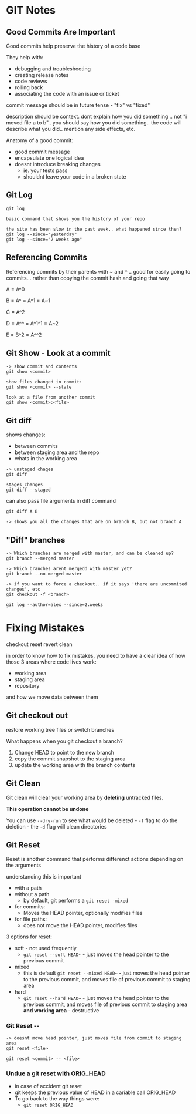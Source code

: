 # GIT Notes

## Good Commits Are Important

Good commits help preserve the history of a code base

They help with:
 - debugging and troubleshooting
 - creating release notes
 - code reviews
 - rolling back
 - associating the code with an issue or ticket

commit message should be in future tense - "fix" vs "fixed"

description should be context. dont explain how you did something .. not "i moved file a to b".. you should say how you did something.. the code will describe what you did.. mention any side effects, etc. 

Anatomy of a good commit:
- good commit message
- encapsulate one logical idea
- doesnt introduce breaking changes
    - ie. your tests pass
    - shouldnt leave your code in a broken state

## Git Log

```
git log

basic command that shows you the history of your repo
```

```
the site has been slow in the past week.. what happened since then?
git log --since="yesterday"
git log --since="2 weeks ago"
```

## Referencing Commits

Referencing commits by their parents with ~ and ^ .. good for easily going to commits... rather than copying the commit hash and going that way

 A = A^0

 B = A^ = A^1 = A~1

 C = A^2

 D = A^^ = A^1^1 = A~2

 E = B^2 = A^^2

 ## Git Show - Look at a commit

 ```
 -> show commit and contents
 git show <commit>
 ```

 ```
 show files changed in commit:
 git show <commit> --state
 ```

 ```
 look at a file from another commit
 git show <commit>:<file>
 ```

## Git diff

shows changes:

- between commits
- between staging area and the repo
- whats in the working area


```
-> unstaged chages
git diff
```

```
stages changes
git diff --staged
```

can also pass file arguments in diff command

```
git diff A B

-> shows you all the changes that are on branch B, but not branch A
```

## "Diff" branches


```
-> Which branches are merged with master, and can be cleaned up?
git branch --merged master
```

```
-> Which branches arent mergedd with master yet?
git branch --no-merged master
```

```
-> if you want to force a checkout.. if it says 'there are uncommited changes', etc
git checkout -f <branch>
```

```
git log --author=alex --since=2.weeks
```

# Fixing Mistakes

checkout
reset
revert
clean

in order to know how to fix mistakes, you need to have a clear idea of how those 3 areas where code lives work:
- working area
- staging area
- repository

and how we move data between them

## Git checkout out

restore working tree files or switch branches

What happens when you git checkout a branch?

1. Change HEAD to point to the new branch
2. copy the commit snapshot to the staging area
3. update the working area with the branch contents

## Git Clean

Git clean will clear your working area by **deleting** untracked files.

**This operation cannot be undone**

You can use `--dry-run` to see what would be deleted
    - `-f` flag to do the deletion
    - the `-d` flag will clean directories


## Git Reset

Reset is another command that performs differenct actions depending on the arguments

understanding this is important

- with a path
- without a path
    - by default, git performs a `git reset -mixed`
- for commits:
    - Moves the HEAD pointer, optionally modifies files
- for file paths:
    - does not move the HEAD pointer, modifies files


3 options for reset:
- soft - not used frequently  
    - `git reset --soft HEAD~` - just moves the head pointer to the previous commit
- mixed
    - this is default `git reset --mixed HEAD~` - just moves the head pointer to the previous commit, and moves file of previous commit to staging area
- hard
    - `git reset --hard HEAD~` - just moves the head pointer to the previous commit, and moves file of previous commit to staging area **and working area** - destructive


### Git Reset -- <File>

```
-> doesnt move head pointer, just moves file from commit to staging area
git reset <file>
```
```
git reset <commit> -- <file>
```

### Undue a git reset with ORIG_HEAD

- in case of accident git reset
- git keeps the previous value of HEAD in a cariable call ORIG_HEAD
- To go back to the way things were:
    - `git reset ORIG_HEAD`









